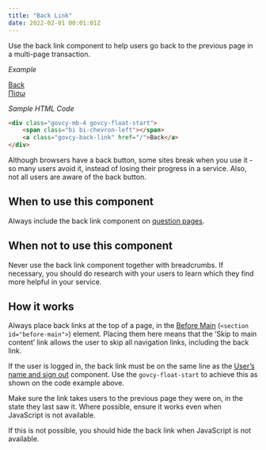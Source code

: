 ```yaml
---
title: "Back Link"
date: 2022-02-01 00:01:01Z
---
```


Use the back link component to help users go back to the previous page in a multi-page transaction.

*Example*
<div class="govcy-container govcy-p-4  govcy-br-1 govcy-br-standard govcy-mb-4">
<div class="govcy-container">
        <span class="bi bi-chevron-left"></span>
        <a href="#" class="govcy-back-link">Back</a>
        <br>
        <span class="bi bi-chevron-left"></span>
        <a href="#" class="govcy-back-link">Πίσω</a>
   </div> 
</div>  

*Sample HTML Code*

```html
<div class="govcy-mb-4 govcy-float-start">
	<span class="bi bi-chevron-left"></span>
	<a class="govcy-back-link" href="/">Back</a>
</div>   
```

Although browsers have a back button, some sites break when you use it - so many users avoid it, instead of losing their progress in a service. Also, not all users are aware of the back button.

## When to use this component
Always include the back link component on [question pages](../../patterns/question_pages).

## When not to use this component
Never use the back link component together with breadcrumbs. If necessary, you should do research with your users to learn which they find more helpful in your service.

## How it works
Always place back links at the top of a page, in the [Before Main](../../styles/page_templates) (`<section id="before-main">`) element. Placing them here means that the ‘Skip to main content’ link allows the user to skip all navigation links, including the back link.

If the user is logged in, the back link must be on the same line as the [User’s name and sign out](../user_name_and_sign_out) component. Use the `govcy-float-start` to achieve this as shown on the code example above.

Make sure the link takes users to the previous page they were on, in the state they last saw it. Where possible, ensure it works even when JavaScript is not available.

If this is not possible, you should hide the back link when JavaScript is not available.
